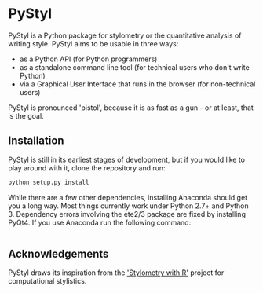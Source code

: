 PyStyl
======

PyStyl is a Python package for stylometry or the quantitative analysis of writing style. PyStyl aims to be usable in three ways:
* as a Python API (for Python programmers)
* as a standalone command line tool (for technical users who don't write Python)
* via a Graphical User Interface that runs in the browser (for non-technical users)

PyStyl is pronounced 'pistol', because it is as fast as a gun - or at least, that is the goal.


Installation
------
PyStyl is still in its earliest stages of development, but if you would like to play around with it, clone the repository and run:

```python
python setup.py install
```

While there are a few other dependencies, installing Anaconda should get you a long way. Most things currently work under Python 2.7+ and Python 3.
Dependency errors involving the ete2/3 package are fixed by installing PyQt4. If you use Anaconda run the following command:

```conda install pyqt=4
```

Acknowledgements
------
PyStyl draws its inspiration from the ['Stylometry with R'](https://sites.google.com/site/computationalstylistics/home) project for computational stylistics.